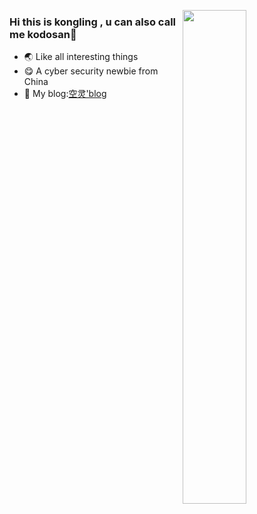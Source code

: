 <a href="https://github.com/kodosan?tab=repositories" >
  <p></p>
  <img align=right width="45%" src="https://github-readme-stats.vercel.app/api?username=kodosan&show_icons=true&theme=default" />
</a>

### Hi  this is kongling , u can also call me kodosan👋
* :earth_asia: Like all interesting things 
* :yum: A cyber security newbie from China 
* :house_with_garden: My blog:[空灵'blog](https://kodosan.com)
<!--
**kodosan/kodosan** is a ✨ _special_ ✨ repository because its `README.md` (this file) appears on your GitHub profile.

Here are some ideas to get you started:

- 🔭 I’m currently working on ...
- 🌱 I’m currently learning ...
- 👯 I’m looking to collaborate on ...
- 🤔 I’m looking for help with ...
- 💬 Ask me about ...
- 📫 How to reach me: ...
- 😄 Pronouns: ...
- ⚡ Fun fact: ...
-->

